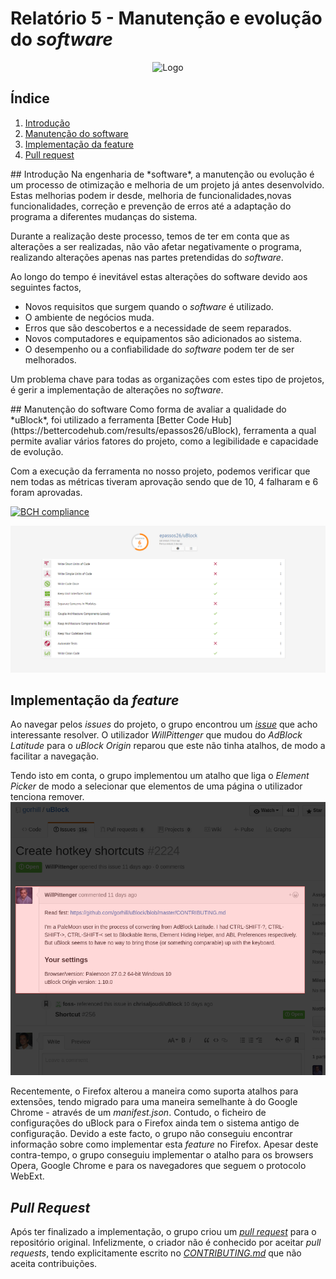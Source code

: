 # Relatório 5 - Manutenção e evolução do *software*

<p align="center">
<img src="../doc/img/icon38@2x.png" alt="Logo" aligne="center">
</p>

## Índice
1. [Introdução](#introducao)
1. [Manutenção do software](#manutencao)
1. [Implementação da feature](#implementacao)
1. [Pull request](#pull)

<a name="introducao"/>
## Introdução
Na engenharia de *software*, a manutenção ou evolução é um processo de otimização e melhoria de um projeto já antes desenvolvido. Estas melhorias podem ir desde, melhoria de funcionalidades,novas funcionalidades, correção e prevenção de erros até a adaptação do programa a diferentes mudanças do sistema.

Durante a realização deste processo, temos de ter em conta que as alterações a ser realizadas, não vão afetar negativamente o programa, realizando alterações apenas nas partes pretendidas do *software*.

Ao longo do tempo é inevitável estas alterações do software devido aos seguintes factos,
* Novos requisitos que surgem quando o *software* é utilizado.
* O ambiente de negócios muda.
* Erros que são descobertos e a necessidade de seem reparados.
* Novos computadores e equipamentos são adicionados ao sistema.
* O desempenho ou a confiabilidade do *software* podem ter de ser melhorados.

Um problema chave para todas as organizações com estes tipo de projetos, é gerir a implementação de alterações no *software*.

<a name="manutencao"/>
## Manutenção do software
Como forma de avaliar a qualidade do *uBlock*, foi utilizado a ferramenta [Better Code Hub](https://bettercodehub.com/results/epassos26/uBlock), ferramenta a qual permite avaliar vários fatores do projeto, como a legibilidade e capacidade de evolução.

Com a execução da ferramenta no nosso projeto, podemos verificar que nem todas as métricas tiveram aprovação sendo que de 10, 4 falharam e 6 foram aprovadas.

[![BCH compliance](https://bettercodehub.com/edge/badge/epassos26/uBlock)](https://bettercodehub.com)

<img src="images/better_code_hub_general.png"/>


## Implementação da *feature*

Ao navegar pelos *issues* do projeto, o grupo encontrou um [*issue*](https://github.com/gorhill/uBlock/issues/2224) que acho interessante resolver.
O utilizador *WillPittenger* que mudou do *AdBlock Latitude* para o *uBlock Origin* reparou que este não tinha atalhos, de modo a facilitar a navegação.

Tendo isto em conta, o grupo implementou um atalho que liga o *Element Picker* de modo a selecionar que elementos de uma página o utilizador tenciona remover.
![*Element Picker*](images/element-picker.png)

Recentemente, o Firefox alterou a maneira como suporta atalhos para extensões, tendo migrado para uma maneira semelhante à do Google Chrome - através de um *manifest.json*.
Contudo, o ficheiro de configurações do uBlock para o Firefox ainda tem o sistema antigo de configuração. Devido a este facto, o grupo não conseguiu encontrar informação sobre como implementar esta *feature* no Firefox.
Apesar deste contra-tempo, o grupo conseguiu implementar o atalho para os browsers Opera, Google Chrome e para os navegadores que seguem o protocolo WebExt.

## *Pull Request*

Após ter finalizado a implementação, o grupo criou um [*pull request*](https://github.com/gorhill/uBlock/pull/2251) para o repositório original.
Infelizmente, o criador não é conhecido por aceitar *pull requests*, tendo explicitamente escrito no [*CONTRIBUTING.md*](https://github.com/gorhill/uBlock/blob/master/CONTRIBUTING.md) que não aceita contribuições.
